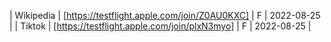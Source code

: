 | Wikipedia | [https://testflight.apple.com/join/Z0AU0KXC] | F | 2022-08-25 |
| Tiktok | [https://testflight.apple.com/join/plxN3myo] | F | 2022-08-25 |
